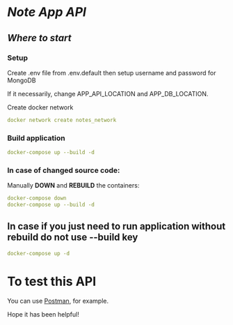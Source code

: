 # _Note App API_

## _Where to start_

### Setup

Create .env file from .env.default then setup username and password for MongoDB

If it necessarily, change APP_API_LOCATION and APP_DB_LOCATION.

Create docker network

```yaml
docker network create notes_network
```

### Build application

```yaml
docker-compose up --build -d
```

### In case of changed source code:

Manually **DOWN** and **REBUILD** the containers:

```yaml
docker-compose down
docker-compose up --build -d
```

## In case if you just need to run application without rebuild do not use --build key

```yaml
docker-compose up -d
```

# To test this API

You can use [Postman](https://learning.postman.com/docs/introduction/overview/), for example.

Hope it has been helpful!
